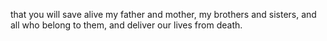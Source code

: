 that you will save alive my father and mother, my brothers and sisters, and all who belong to them, and deliver our lives from death.
